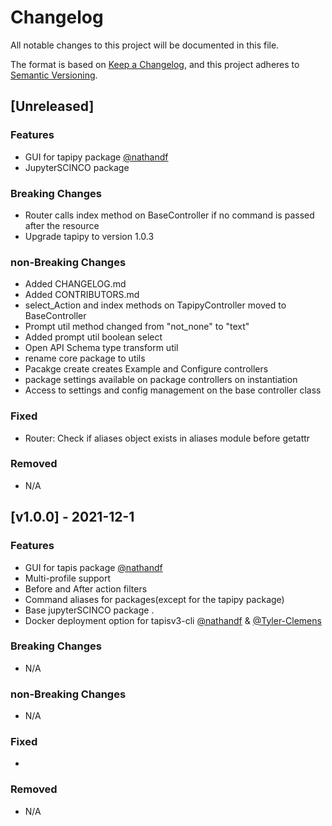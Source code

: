 # Changelog
All notable changes to this project will be documented in this file.

The format is based on [Keep a Changelog](https://keepachangelog.com/en/1.0.0/),
and this project adheres to [Semantic Versioning](https://semver.org/spec/v2.0.0.html).

## [Unreleased]

### Features
- GUI for tapipy package [@nathandf](https://github.com/nathandf)
- JupyterSCINCO package

### Breaking Changes
- Router calls index method on BaseController if no command is passed after the resource
- Upgrade tapipy to version 1.0.3

### non-Breaking Changes
- Added CHANGELOG.md
- Added CONTRIBUTORS.md
- select_Action and index methods on TapipyController moved to BaseController
- Prompt util method changed from "not_none" to "text"
- Added prompt util boolean select
- Open API Schema type transform util
- rename core package to utils
- Pacakge create creates Example and Configure controllers
- package settings available on package controllers on instantiation
- Access to settings and config management on the base controller class

### Fixed
- Router: Check if aliases object exists in aliases module before getattr

### Removed
- N/A

## [v1.0.0] - 2021-12-1
### Features
- GUI for tapis package [@nathandf](https://github.com/nathandf)
- Multi-profile support
- Before and After action filters
- Command aliases for packages(except for the tapipy package)
- Base jupyterSCINCO package
.
- Docker deployment option for tapisv3-cli [@nathandf](https://github.com/nathandf) & [@Tyler-Clemens](https://github.com/Tyler-Clemens)

### Breaking Changes
- N/A

### non-Breaking Changes
- N/A

### Fixed
- 

### Removed
- N/A

